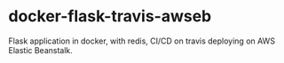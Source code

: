 # docker-flask-travis-awseb
Flask application in docker, with redis, CI/CD on travis deploying on AWS Elastic Beanstalk.